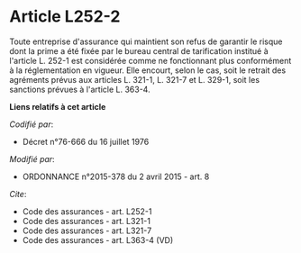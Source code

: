 # Article L252-2

Toute entreprise d'assurance qui maintient son refus de garantir le risque dont la prime a été fixée par le bureau central de
tarification institué à l'article L. 252-1 est considérée comme ne fonctionnant plus conformément à la réglementation en
vigueur. Elle encourt, selon le cas, soit le retrait des agréments prévus aux articles L. 321-1, L. 321-7 et L. 329-1, soit
les sanctions prévues                  à l'article L. 363-4.

**Liens relatifs à cet article**

_Codifié par_:

  - Décret n°76-666 du 16 juillet 1976

_Modifié par_:

  - ORDONNANCE n°2015-378 du 2 avril 2015 - art. 8

_Cite_:

  - Code des assurances - art. L252-1
  - Code des assurances - art. L321-1
  - Code des assurances - art. L321-7
  - Code des assurances - art. L363-4 (VD)
